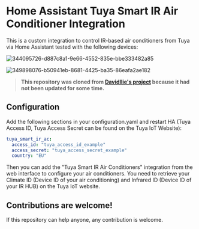 # Home Assistant Tuya Smart IR Air Conditioner Integration

This is a custom integration to control IR-based air conditioners from Tuya via Home Assistant tested with the following devices:


![344095726-d887c8a1-9e66-4552-835e-bbe333482a85](https://github.com/user-attachments/assets/0c1ed6ea-a2b7-43ca-a979-94ff6e3499dc)

![349898076-b50941eb-8681-4425-ba35-86eafa2ae182](https://github.com/user-attachments/assets/c811bdf9-c9cf-4df3-a1b8-fd4cc7152db9)

>  **This repository was cloned from [DavidIlie's project](https://github.com/DavidIlie/tuya-smart-ir-ac) because it had not been updated for some time.**


## Configuration

Add the following sections in your configuration.yaml and restart HA (Tuya Access ID, Tuya Access Secret can be found on the Tuya IoT Website):

```yaml
tuya_smart_ir_ac:
  access_id: "tuya_access_id_example"
  access_secret: "tuya_access_secret_example"
  country: "EU"
```

Then you can add the "Tuya Smart IR Air Conditioners" integration from the web interface to configure your air conditioners. 
You need to retrieve your Climate ID (Device ID of your air conditioning) and Infrared ID (Device ID of your IR HUB) on the Tuya IoT website.


## Contributions are welcome!

If this repository can help anyone, any contribution is welcome.
